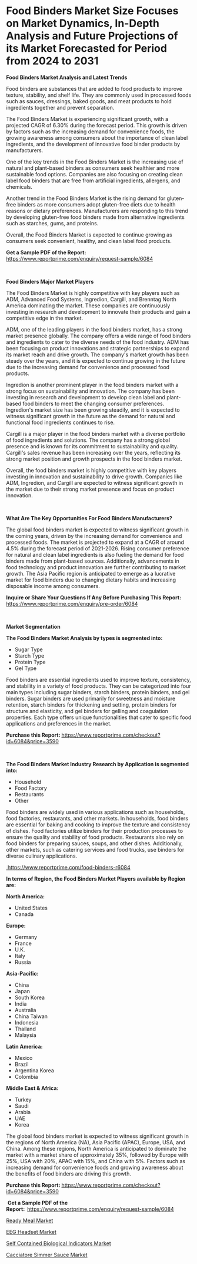 <p><h1>Food Binders Market Size Focuses on Market Dynamics, In-Depth Analysis and Future Projections of its Market Forecasted for Period from 2024 to 2031</h1></p><p><strong>Food Binders Market Analysis and Latest Trends</strong></p>
<p><p>Food binders are substances that are added to food products to improve texture, stability, and shelf life. They are commonly used in processed foods such as sauces, dressings, baked goods, and meat products to hold ingredients together and prevent separation.</p><p>The Food Binders Market is experiencing significant growth, with a projected CAGR of 6.30% during the forecast period. This growth is driven by factors such as the increasing demand for convenience foods, the growing awareness among consumers about the importance of clean label ingredients, and the development of innovative food binder products by manufacturers.</p><p>One of the key trends in the Food Binders Market is the increasing use of natural and plant-based binders as consumers seek healthier and more sustainable food options. Companies are also focusing on creating clean label food binders that are free from artificial ingredients, allergens, and chemicals.</p><p>Another trend in the Food Binders Market is the rising demand for gluten-free binders as more consumers adopt gluten-free diets due to health reasons or dietary preferences. Manufacturers are responding to this trend by developing gluten-free food binders made from alternative ingredients such as starches, gums, and proteins.</p><p>Overall, the Food Binders Market is expected to continue growing as consumers seek convenient, healthy, and clean label food products.</p></p>
<p><strong>Get a Sample PDF of the Report:&nbsp;</strong> <a href="https://www.reportprime.com/enquiry/request-sample/6084">https://www.reportprime.com/enquiry/request-sample/6084</a></p>
<p>&nbsp;</p>
<p><strong>Food Binders Major Market Players</strong></p>
<p><p>The Food Binders Market is highly competitive with key players such as ADM, Advanced Food Systems, Ingredion, Cargill, and Brenntag North America dominating the market. These companies are continuously investing in research and development to innovate their products and gain a competitive edge in the market.</p><p>ADM, one of the leading players in the food binders market, has a strong market presence globally. The company offers a wide range of food binders and ingredients to cater to the diverse needs of the food industry. ADM has been focusing on product innovations and strategic partnerships to expand its market reach and drive growth. The company's market growth has been steady over the years, and it is expected to continue growing in the future due to the increasing demand for convenience and processed food products.</p><p>Ingredion is another prominent player in the food binders market with a strong focus on sustainability and innovation. The company has been investing in research and development to develop clean label and plant-based food binders to meet the changing consumer preferences. Ingredion's market size has been growing steadily, and it is expected to witness significant growth in the future as the demand for natural and functional food ingredients continues to rise.</p><p>Cargill is a major player in the food binders market with a diverse portfolio of food ingredients and solutions. The company has a strong global presence and is known for its commitment to sustainability and quality. Cargill's sales revenue has been increasing over the years, reflecting its strong market position and growth prospects in the food binders market.</p><p>Overall, the food binders market is highly competitive with key players investing in innovation and sustainability to drive growth. Companies like ADM, Ingredion, and Cargill are expected to witness significant growth in the market due to their strong market presence and focus on product innovation.</p></p>
<p>&nbsp;</p>
<p><strong>What Are The Key Opportunities For Food Binders Manufacturers?</strong></p>
<p><p>The global food binders market is expected to witness significant growth in the coming years, driven by the increasing demand for convenience and processed foods. The market is projected to expand at a CAGR of around 4.5% during the forecast period of 2021-2026. Rising consumer preference for natural and clean label ingredients is also fueling the demand for food binders made from plant-based sources. Additionally, advancements in food technology and product innovation are further contributing to market growth. The Asia Pacific region is anticipated to emerge as a lucrative market for food binders due to changing dietary habits and increasing disposable income among consumers.</p></p>
<p><strong>Inquire or Share Your Questions If Any Before Purchasing This Report:</strong> <a href="https://www.reportprime.com/enquiry/pre-order/6084">https://www.reportprime.com/enquiry/pre-order/6084</a></p>
<p>&nbsp;</p>
<p><strong>Market Segmentation</strong></p>
<p><strong>The Food Binders Market Analysis by types is segmented into:</strong></p>
<p><ul><li>Sugar Type</li><li>Starch Type</li><li>Protein Type</li><li>Gel Type</li></ul></p>
<p><p>Food binders are essential ingredients used to improve texture, consistency, and stability in a variety of food products. They can be categorized into four main types including sugar binders, starch binders, protein binders, and gel binders. Sugar binders are used primarily for sweetness and moisture retention, starch binders for thickening and setting, protein binders for structure and elasticity, and gel binders for gelling and coagulation properties. Each type offers unique functionalities that cater to specific food applications and preferences in the market.</p></p>
<p><strong>Purchase this Report:&nbsp;</strong><a href="https://www.reportprime.com/checkout?id=6084&price=3590">https://www.reportprime.com/checkout?id=6084&price=3590</a></p>
<p>&nbsp;</p>
<p><strong>The Food Binders Market Industry Research by Application is segmented into:</strong></p>
<p><ul><li>Household</li><li>Food Factory</li><li>Restaurants</li><li>Other</li></ul></p>
<p><p>Food binders are widely used in various applications such as households, food factories, restaurants, and other markets. In households, food binders are essential for baking and cooking to improve the texture and consistency of dishes. Food factories utilize binders for their production processes to ensure the quality and stability of food products. Restaurants also rely on food binders for preparing sauces, soups, and other dishes. Additionally, other markets, such as catering services and food trucks, use binders for diverse culinary applications.</p></p>
<p><a href="https://www.reportprime.com/food-binders-r6084">&nbsp;https://www.reportprime.com/food-binders-r6084</a></p>
<p><strong>In terms of Region, the Food Binders Market Players available by Region are:</strong></p>
<p>
    <p> <strong> North America: </strong>
        <ul>
            <li>United States</li>
            <li>Canada</li>
        </ul>
        </p> 
    <p> <strong> Europe: </strong>
        <ul>
            <li>Germany</li>
            <li>France</li>
            <li>U.K.</li>
            <li>Italy</li>
            <li>Russia</li>
        </ul>
        </p> 
    <p> <strong> Asia-Pacific: </strong>
        <ul>
            <li>China</li>
            <li>Japan</li>
            <li>South Korea</li>
            <li>India</li>
            <li>Australia</li>
            <li>China Taiwan</li>
            <li>Indonesia</li>
            <li>Thailand</li>
            <li>Malaysia</li>
        </ul>
        </p> 
    <p> <strong> Latin America: </strong>
        <ul>
            <li>Mexico</li>
            <li>Brazil</li>
            <li>Argentina Korea</li>
            <li>Colombia</li>
        </ul>
        </p> 
    <p> <strong> Middle East & Africa: </strong>
        <ul>
            <li>Turkey</li>
            <li>Saudi</li>
            <li>Arabia</li>
            <li>UAE</li>
            <li>Korea</li>
        </ul>
    </p>
    </p>
<p><p>The global food binders market is expected to witness significant growth in the regions of North America (NA), Asia Pacific (APAC), Europe, USA, and China. Among these regions, North America is anticipated to dominate the market with a market share of approximately 35%, followed by Europe with 25%, USA with 20%, APAC with 15%, and China with 5%. Factors such as increasing demand for convenience foods and growing awareness about the benefits of food binders are driving this growth.</p></p>
<p><strong>Purchase this Report: </strong><a href="https://www.reportprime.com/checkout?id=6084&price=3590">https://www.reportprime.com/checkout?id=6084&price=3590</a></p>
<p>&nbsp;<strong>Get a Sample PDF of the Report:&nbsp;&nbsp;</strong><a href="https://www.reportprime.com/enquiry/request-sample/6084">https://www.reportprime.com/enquiry/request-sample/6084</a></p>
<p><strong></strong></p>
<p><p><a href="https://github.com/dancokkoe288/Market-Research-Report-List-1/blob/main/ready-meal-market.md">Ready Meal Market</a></p><p><a href="https://issuu.com/reportprime-2/docs/eeg-headset-market-size-2030.pptx">EEG Headset Market</a></p><p><a href="https://issuu.com/reportprime-2/docs/self-contained-biological-indicator_9d28420ba903eb">Self Contained Biological Indicators Market</a></p><p><a href="https://github.com/RoccoManning/Market-Research-Report-List-6/blob/main/cacciatore-simmer-sauce-market.md">Cacciatore Simmer Sauce Market</a></p></p>